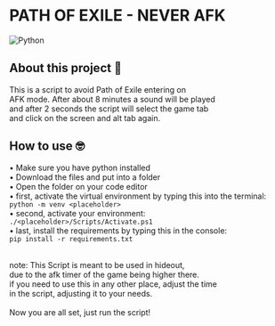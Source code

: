 # PATH OF EXILE - NEVER AFK
![Python](https://img.shields.io/badge/python-3670A0?style=for-the-badge&logo=python&logoColor=ffdd54)

## About this project 📌
This is a script to avoid Path of Exile entering on<br>
AFK mode. After about 8 minutes a sound will be played<br>
and after 2 seconds the script will select the game tab<br>
and click on the screen and alt tab again. 

## How to use 🤓
• Make sure you have python installed<br>
• Download the files and put into a folder<br>
• Open the folder on your code editor<br>
• first, activate the virtual environment by typing this into the terminal:<br>
```python -m venv <placeholder>```<br>
• second, activate your environment:<br>
```./<placeholder>/Scripts/Activate.ps1```<br>
• last, install the requirements by typing this in the console:<br>
```pip install -r requirements.txt```<br><br>

note: This Script is meant to be used in hideout,<br>
due to the afk timer of the game being higher there.<br>
if you need to use this in any other place, adjust the time<br>
in the script, adjusting it to your needs.<br><br>
Now you are all set, just run the script!

